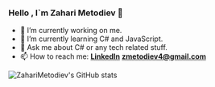 ### Hello , I`m Zahari Metodiev 👋



- 🔭 I’m currently working on me.
- 🌱 I’m currently learning C# and JavaScript.
- 💬 Ask me about C# or any tech related stuff.
- 📫 How to reach me: [**LinkedIn**](https://www.linkedin.com/in/zahari-metodiev-7ab979224/)  **zmetodiev4@gmail.com**



![ZahariMetodiev's GitHub stats](https://github-readme-stats.vercel.app/api?username=ZahariMetodiev&show_icons=true&theme=merko)
